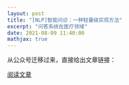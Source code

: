 ```yaml
---
layout: post
title: "[NLP]智能问诊：一种轻量级实现方法"
excerpt: "问答系统在医疗领域"
date: 2021-08-09 11:40:00
mathjax: true
---
```


从公众号迁移过来，直接给出文章链接：

[阅读文章](https://mp.weixin.qq.com/s/cL8xsiUld6qQu1YIzfVxrw)